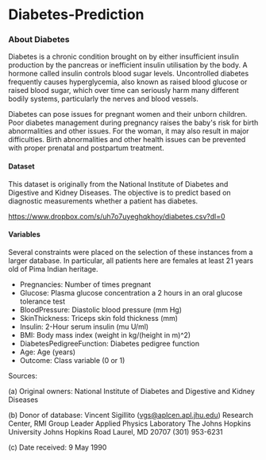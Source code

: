 # Diabetes-Prediction

### About Diabetes
Diabetes is a chronic condition brought on by either insufficient insulin production by the pancreas or inefficient insulin utilisation by the body. A hormone called insulin controls blood sugar levels. Uncontrolled diabetes frequently causes hyperglycemia, also known as raised blood glucose or raised blood sugar, which over time can seriously harm many different bodily systems, particularly the nerves and blood vessels.

Diabetes can pose issues for pregnant women and their unborn children. Poor diabetes management during pregnancy raises the baby's risk for birth abnormalities and other issues. For the woman, it may also result in major difficulties. Birth abnormalities and other health issues can be prevented with proper prenatal and postpartum treatment.

#### Dataset
This dataset is originally from the National Institute of Diabetes and Digestive and Kidney Diseases. The objective is to predict based on diagnostic measurements whether a patient has diabetes.

https://www.dropbox.com/s/uh7o7uyeghqkhoy/diabetes.csv?dl=0

#### Variables
Several constraints were placed on the selection of these instances from a larger database. In particular, all patients here are females at least 21 years old of Pima Indian heritage.

- Pregnancies: Number of times pregnant
- Glucose: Plasma glucose concentration a 2 hours in an oral glucose tolerance test
- BloodPressure: Diastolic blood pressure (mm Hg)
- SkinThickness: Triceps skin fold thickness (mm)
- Insulin: 2-Hour serum insulin (mu U/ml)
- BMI: Body mass index (weight in kg/(height in m)^2)
- DiabetesPedigreeFunction: Diabetes pedigree function
- Age: Age (years)
- Outcome: Class variable (0 or 1)

Sources:

(a) Original owners: National Institute of Diabetes and Digestive and Kidney Diseases

(b) Donor of database: Vincent Sigillito (vgs@aplcen.apl.jhu.edu)
Research Center, RMI Group Leader
Applied Physics Laboratory
The Johns Hopkins University
Johns Hopkins Road
Laurel, MD 20707
(301) 953-6231

(c) Date received: 9 May 1990

